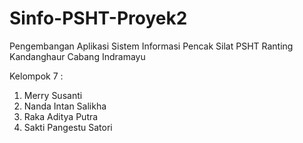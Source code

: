 # Sinfo-PSHT-Proyek2
Pengembangan Aplikasi Sistem Informasi Pencak Silat PSHT Ranting Kandanghaur Cabang Indramayu


Kelompok 7 :
1. Merry Susanti 
2. Nanda Intan Salikha 
3. Raka Aditya Putra 
4. Sakti Pangestu Satori
